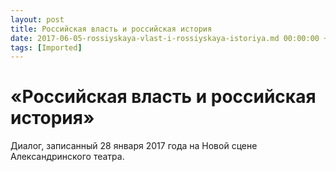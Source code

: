 ```yaml
---
layout: post
title: Российская власть и российская история
date: 2017-06-05-rossiyskaya-vlast-i-rossiyskaya-istoriya.md 00:00:00 +0300
tags: [Imported]
---
```

# «Российская власть и российская история»

Диалог, записанный 28 января 2017 года на Новой сцене Александринского театра.